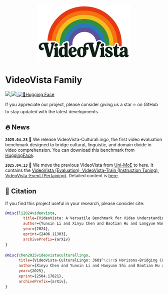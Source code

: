 
<div align="center">
  <img src="VideoVista-CulturalLingo/asset/VideoVista_no_bg_s.png" alt="VideoVista Logo" width="300"/>
</div>

#  VideoVista Family



<a src="https://img.shields.io/badge/cs.CV-2406.11303-b31b1b?logo=arxiv&logoColor=red" href="https://arxiv.org/abs/2406.11303"> <img src="https://img.shields.io/badge/cs.CV-2406.11303-b31b1b?logo=arxiv&logoColor=red">
</a> 
<a src="https://img.shields.io/badge/cs.CV-2406.11303-b31b1b?logo=arxiv&logoColor=red" href="https://arxiv.org/abs/2504.17821"> <img src="https://img.shields.io/badge/cs.CV-2406.11303-b31b1b?logo=arxiv&logoColor=red">
</a>
[![🤗Hugging Face](https://img.shields.io/badge/🤗Hugging_Face-VideoVista-yellow)](https://huggingface.co/collections/Uni-MoE/videovista-67f397b7eddc81cb207228a2)

If you appreciate our project, please consider giving us a star ⭐ on GitHub to stay updated with the latest developments.

## 🔥 News

**`2025.04.23`** 🚀 We release VideoVista-CulturalLingo, the first video evaluation benchmark designed to bridge cultural, linguistic, and domain divide in video comprehension. You can download this benchmark from [HuggingFace](https://huggingface.co/datasets/Uni-MoE/VideoVista-CulturalLingo).

**`2025.04.13`** 🎉 We move the previous VideoVista from [Uni-MoE](https://github.com/HITsz-TMG/UMOE-Scaling-Unified-Multimodal-LLMs) to here. It contains the [VideoVista (Evaluation), VideoVista-Train (Instruction Tuning), VideoVista-Event (Pertaining)](https://huggingface.co/collections/Uni-MoE/videovista-67f397b7eddc81cb207228a2). Detailed content is [here](https://github.com/HITsz-TMG/VideoVista/tree/main/VideoVista).




## :page_facing_up: Citation
If you find this project useful in your research, please consider cite:
```bibtex
@misc{li2024videovista,
        title={VideoVista: A Versatile Benchmark for Video Understanding and Reasoning}, 
        author={Yunxin Li and Xinyu Chen and Baotian Hu and Longyue Wang and Haoyuan Shi and Min Zhang},
        year={2024},
        eprint={2406.11303},
        archivePrefix={arXiv}
}

@misc{chen2025videovistaculturallingo,
      title={VideoVista-CulturalLingo: 360$^\circ$ Horizons-Bridging Cultures, Languages, and Domains in Video Comprehension}, 
      author={Xinyu Chen and Yunxin Li and Haoyuan Shi and Baotian Hu and Wenhan Luo and Yaowei Wang and Min Zhang},
      year={2025},
      eprint={2504.17821},
      archivePrefix={arXiv},
}
```
